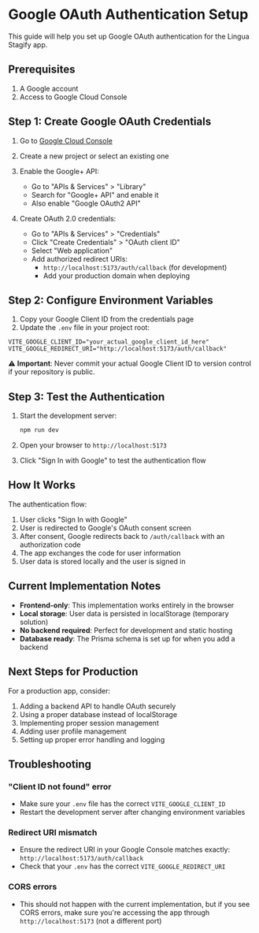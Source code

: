 # Google OAuth Authentication Setup

This guide will help you set up Google OAuth authentication for the Lingua Stagify app.

## Prerequisites

1. A Google account
2. Access to Google Cloud Console

## Step 1: Create Google OAuth Credentials

1. Go to [Google Cloud Console](https://console.cloud.google.com/)
2. Create a new project or select an existing one
3. Enable the Google+ API:
   - Go to "APIs & Services" > "Library"
   - Search for "Google+ API" and enable it
   - Also enable "Google OAuth2 API"

4. Create OAuth 2.0 credentials:
   - Go to "APIs & Services" > "Credentials"
   - Click "Create Credentials" > "OAuth client ID"
   - Select "Web application"
   - Add authorized redirect URIs:
     - `http://localhost:5173/auth/callback` (for development)
     - Add your production domain when deploying

## Step 2: Configure Environment Variables

1. Copy your Google Client ID from the credentials page
2. Update the `.env` file in your project root:

```env
VITE_GOOGLE_CLIENT_ID="your_actual_google_client_id_here"
VITE_GOOGLE_REDIRECT_URI="http://localhost:5173/auth/callback"
```

⚠️ **Important**: Never commit your actual Google Client ID to version control if your repository is public.

## Step 3: Test the Authentication

1. Start the development server:
   ```bash
   npm run dev
   ```

2. Open your browser to `http://localhost:5173`

3. Click "Sign In with Google" to test the authentication flow

## How It Works

The authentication flow:

1. User clicks "Sign In with Google"
2. User is redirected to Google's OAuth consent screen
3. After consent, Google redirects back to `/auth/callback` with an authorization code
4. The app exchanges the code for user information
5. User data is stored locally and the user is signed in

## Current Implementation Notes

- **Frontend-only**: This implementation works entirely in the browser
- **Local storage**: User data is persisted in localStorage (temporary solution)
- **No backend required**: Perfect for development and static hosting
- **Database ready**: The Prisma schema is set up for when you add a backend

## Next Steps for Production

For a production app, consider:

1. Adding a backend API to handle OAuth securely
2. Using a proper database instead of localStorage
3. Implementing proper session management
4. Adding user profile management
5. Setting up proper error handling and logging

## Troubleshooting

### "Client ID not found" error
- Make sure your `.env` file has the correct `VITE_GOOGLE_CLIENT_ID`
- Restart the development server after changing environment variables

### Redirect URI mismatch
- Ensure the redirect URI in your Google Console matches exactly: `http://localhost:5173/auth/callback`
- Check that your `.env` has the correct `VITE_GOOGLE_REDIRECT_URI`

### CORS errors
- This should not happen with the current implementation, but if you see CORS errors, make sure you're accessing the app through `http://localhost:5173` (not a different port)
